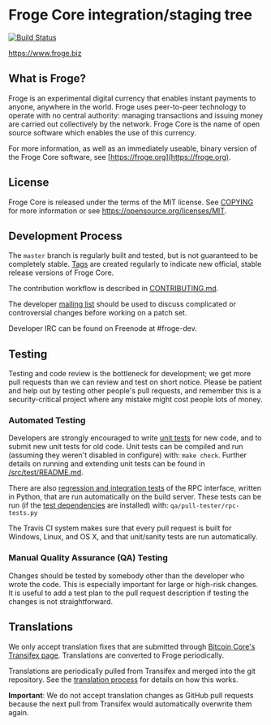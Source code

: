 Froge Core integration/staging tree
=====================================

[![Build Status](https://travis-ci.org/froge-project/froge.svg?branch=master)](https://travis-ci.org/froge-project/froge)

https://www.froge.biz

What is Froge?
----------------

Froge is an experimental digital currency that enables instant payments to
anyone, anywhere in the world. Froge uses peer-to-peer technology to operate
with no central authority: managing transactions and issuing money are carried
out collectively by the network. Froge Core is the name of open source
software which enables the use of this currency.

For more information, as well as an immediately useable, binary version of
the Froge Core software, see [https://froge.org](https://froge.org).

License
-------

Froge Core is released under the terms of the MIT license. See [COPYING](COPYING) for more
information or see https://opensource.org/licenses/MIT.

Development Process
-------------------

The `master` branch is regularly built and tested, but is not guaranteed to be
completely stable. [Tags](https://github.com/froge-project/froge/tags) are created
regularly to indicate new official, stable release versions of Froge Core.

The contribution workflow is described in [CONTRIBUTING.md](CONTRIBUTING.md).

The developer [mailing list](https://groups.google.com/forum/#!forum/froge-dev)
should be used to discuss complicated or controversial changes before working
on a patch set.

Developer IRC can be found on Freenode at #froge-dev.

Testing
-------

Testing and code review is the bottleneck for development; we get more pull
requests than we can review and test on short notice. Please be patient and help out by testing
other people's pull requests, and remember this is a security-critical project where any mistake might cost people
lots of money.

### Automated Testing

Developers are strongly encouraged to write [unit tests](src/test/README.md) for new code, and to
submit new unit tests for old code. Unit tests can be compiled and run
(assuming they weren't disabled in configure) with: `make check`. Further details on running
and extending unit tests can be found in [/src/test/README.md](/src/test/README.md).

There are also [regression and integration tests](/qa) of the RPC interface, written
in Python, that are run automatically on the build server.
These tests can be run (if the [test dependencies](/qa) are installed) with: `qa/pull-tester/rpc-tests.py`

The Travis CI system makes sure that every pull request is built for Windows, Linux, and OS X, and that unit/sanity tests are run automatically.

### Manual Quality Assurance (QA) Testing

Changes should be tested by somebody other than the developer who wrote the
code. This is especially important for large or high-risk changes. It is useful
to add a test plan to the pull request description if testing the changes is
not straightforward.

Translations
------------

We only accept translation fixes that are submitted through [Bitcoin Core's Transifex page](https://www.transifex.com/projects/p/bitcoin/).
Translations are converted to Froge periodically.

Translations are periodically pulled from Transifex and merged into the git repository. See the
[translation process](doc/translation_process.md) for details on how this works.

**Important**: We do not accept translation changes as GitHub pull requests because the next
pull from Transifex would automatically overwrite them again.
